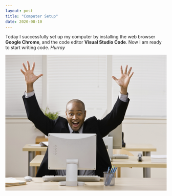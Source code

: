 ```yaml
---
layout: post
title: "Computer Setup"
date: 2020-08-10
---
```


Today I successfully set up my computer by installing the web browser <b>Google Chrome</b>, and the code editor <b>Visual Studio Code</b>. Now I am ready to start writing code. <em>Hurray</em>

<p><img src = "/images/dancing-village-girl.jpg"></p>
